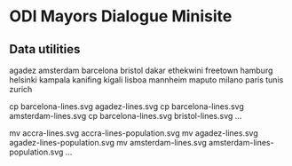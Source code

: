 # ODI Mayors Dialogue Minisite

## Data utilities

agadez
amsterdam
barcelona
bristol
dakar
ethekwini
freetown
hamburg
helsinki
kampala
kanifing
kigali
lisboa
mannheim
maputo
milano
paris
tunis
zurich

cp barcelona-lines.svg agadez-lines.svg
cp barcelona-lines.svg amsterdam-lines.svg
cp barcelona-lines.svg bristol-lines.svg
…

mv accra-lines.svg accra-lines-population.svg
mv agadez-lines.svg agadez-lines-population.svg
mv amsterdam-lines.svg amsterdam-lines-population.svg
…




